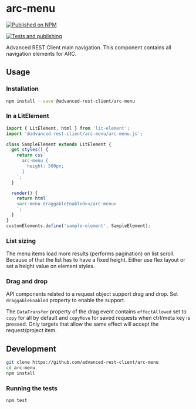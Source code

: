 # arc-menu

[![Published on NPM](https://img.shields.io/npm/v/@advanced-rest-client/arc-menu.svg)](https://www.npmjs.com/package/@advanced-rest-client/arc-menu)

[![Tests and publishing](https://github.com/advanced-rest-client/arc-menu/actions/workflows/deployment.yml/badge.svg)](https://github.com/advanced-rest-client/arc-menu/actions/workflows/deployment.yml)

Advanced REST Client main navigation. This component contains all navigation elements for ARC.

## Usage

### Installation

```sh
npm install --save @advanced-rest-client/arc-menu
```

### In a LitElement

```js
import { LitElement, html } from 'lit-element';
import '@advanced-rest-client/arc-menu/arc-menu.js';

class SampleElement extends LitElement {
  get styles() {
    return css`
      arc-menu {
        height: 500px;
      }
    `;
  }

  render() {
    return html`
    <arc-menu draggableEnabled></arc-menu>
    `;
  }
}
customElements.define('sample-element', SampleElement);
```

### List sizing

The menu items load more results (performs pagination) on list scroll. Because of that the list has to have a fixed height. Either use flex layout or set a height value on element styles.

### Drag and drop

API components related to a request object support drag and drop. Set `draggableEnabled` property to enable the support.

The `DataTransfer` property of the drag event contains `effectAllowed` set to `copy` for all by default and `copyMove` for saved requests when ctrl/meta key is pressed. Only targets that allow the same effect will accept the request/project item.

## Development

```sh
git clone https://github.com/advanced-rest-client/arc-menu
cd arc-menu
npm install
```

### Running the tests

```sh
npm test
```

